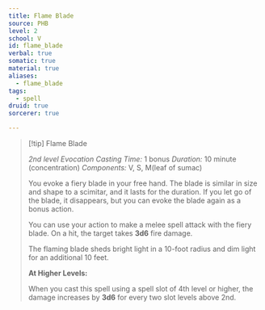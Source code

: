 ```yaml
---
title: Flame Blade
source: PHB
level: 2
school: V
id: flame_blade
verbal: true
somatic: true
material: true
aliases:
  - flame_blade
tags:
  - spell
druid: true
sorcerer: true

---
```

>[!tip] Flame Blade
>
> *2nd level Evocation*
> *Casting Time:* 1 bonus
> *Duration:* 10 minute (concentration)
> *Components:* V, S, M(leaf of sumac)
>
>You evoke a fiery blade in your free hand. The blade is similar in size and shape to a scimitar, and it lasts for the duration. If you let go of the blade, it disappears, but you can evoke the blade again as a bonus action.
>
>You can use your action to make a melee spell attack with the fiery blade. On a hit, the target takes **3d6** fire damage.
>
>The flaming blade sheds bright light in a 10-foot radius and dim light for an additional 10 feet.
>
>**At Higher Levels:**
>
>When you cast this spell using a spell slot of 4th level or higher, the damage increases by **3d6** for every two slot levels above 2nd.
>

